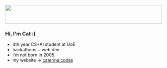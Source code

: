 <img src="https://images.squarespace-cdn.com/content/v1/5ad2754d75f9eeb22cb26028/1566715705847-O82KZ2V95UQCVKXQWZ0A/light+pink+banner-03.jpg?format=2500w" height="60px" width="100%"/>

### Hi, I'm Cat :)

- 4th year CS+AI student at UoE
- hackathons + web dev
- i'm not born in 2005.
- my website -> [caterina.codes](caterina.codes)


